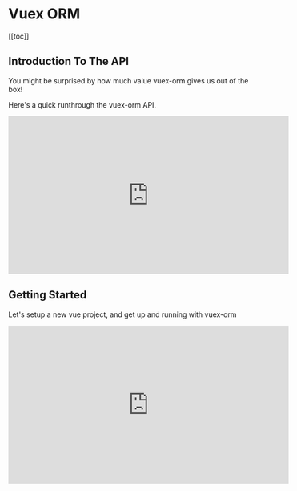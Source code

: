 # Vuex ORM

[[toc]]

## Introduction To The API

You might be surprised by how much value vuex-orm gives us out of the box!

Here's a quick runthrough the vuex-orm API.

<iframe width="560" height="315" src="https://www.youtube.com/embed/D0bOiA7uxZI" frameborder="0" allow="accelerometer; autoplay; encrypted-media; gyroscope; picture-in-picture" allowfullscreen></iframe>

## Getting Started

Let's setup a new vue project, and get up and running with vuex-orm

<iframe width="560" height="315" src="https://www.youtube.com/embed/CYJH_a7lEak" frameborder="0" allow="accelerometer; autoplay; encrypted-media; gyroscope; picture-in-picture" allowfullscreen></iframe>